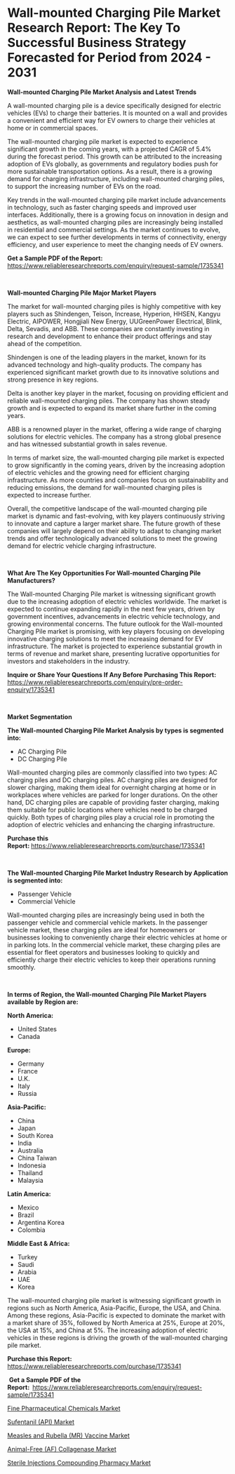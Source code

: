<p><h1>Wall-mounted Charging Pile Market Research Report: The Key To Successful Business Strategy Forecasted for Period from 2024 - 2031</h1></p><p><strong>Wall-mounted Charging Pile Market Analysis and Latest Trends</strong></p>
<p><p>A wall-mounted charging pile is a device specifically designed for electric vehicles (EVs) to charge their batteries. It is mounted on a wall and provides a convenient and efficient way for EV owners to charge their vehicles at home or in commercial spaces.</p><p>The wall-mounted charging pile market is expected to experience significant growth in the coming years, with a projected CAGR of 5.4% during the forecast period. This growth can be attributed to the increasing adoption of EVs globally, as governments and regulatory bodies push for more sustainable transportation options. As a result, there is a growing demand for charging infrastructure, including wall-mounted charging piles, to support the increasing number of EVs on the road.</p><p>Key trends in the wall-mounted charging pile market include advancements in technology, such as faster charging speeds and improved user interfaces. Additionally, there is a growing focus on innovation in design and aesthetics, as wall-mounted charging piles are increasingly being installed in residential and commercial settings. As the market continues to evolve, we can expect to see further developments in terms of connectivity, energy efficiency, and user experience to meet the changing needs of EV owners.</p></p>
<p><strong>Get a Sample PDF of the Report:&nbsp;</strong> <a href="https://www.reliableresearchreports.com/enquiry/request-sample/1735341">https://www.reliableresearchreports.com/enquiry/request-sample/1735341</a></p>
<p>&nbsp;</p>
<p><strong>Wall-mounted Charging Pile Major Market Players</strong></p>
<p><p>The market for wall-mounted charging piles is highly competitive with key players such as Shindengen, Teison, Increase, Hyperion, HHSEN, Kangyu Electric, AIPOWER, Hongjiali New Energy, UUGreenPower Electrical, Blink, Delta, Sevadis, and ABB. These companies are constantly investing in research and development to enhance their product offerings and stay ahead of the competition.</p><p>Shindengen is one of the leading players in the market, known for its advanced technology and high-quality products. The company has experienced significant market growth due to its innovative solutions and strong presence in key regions.</p><p>Delta is another key player in the market, focusing on providing efficient and reliable wall-mounted charging piles. The company has shown steady growth and is expected to expand its market share further in the coming years.</p><p>ABB is a renowned player in the market, offering a wide range of charging solutions for electric vehicles. The company has a strong global presence and has witnessed substantial growth in sales revenue.</p><p>In terms of market size, the wall-mounted charging pile market is expected to grow significantly in the coming years, driven by the increasing adoption of electric vehicles and the growing need for efficient charging infrastructure. As more countries and companies focus on sustainability and reducing emissions, the demand for wall-mounted charging piles is expected to increase further.</p><p>Overall, the competitive landscape of the wall-mounted charging pile market is dynamic and fast-evolving, with key players continuously striving to innovate and capture a larger market share. The future growth of these companies will largely depend on their ability to adapt to changing market trends and offer technologically advanced solutions to meet the growing demand for electric vehicle charging infrastructure.</p></p>
<p>&nbsp;</p>
<p><strong>What Are The Key Opportunities For Wall-mounted Charging Pile Manufacturers?</strong></p>
<p><p>The Wall-mounted Charging Pile market is witnessing significant growth due to the increasing adoption of electric vehicles worldwide. The market is expected to continue expanding rapidly in the next few years, driven by government incentives, advancements in electric vehicle technology, and growing environmental concerns. The future outlook for the Wall-mounted Charging Pile market is promising, with key players focusing on developing innovative charging solutions to meet the increasing demand for EV infrastructure. The market is projected to experience substantial growth in terms of revenue and market share, presenting lucrative opportunities for investors and stakeholders in the industry.</p></p>
<p><strong>Inquire or Share Your Questions If Any Before Purchasing This Report:</strong> <a href="https://www.reliableresearchreports.com/enquiry/pre-order-enquiry/1735341">https://www.reliableresearchreports.com/enquiry/pre-order-enquiry/1735341</a></p>
<p>&nbsp;</p>
<p><strong>Market Segmentation</strong></p>
<p><strong>The Wall-mounted Charging Pile Market Analysis by types is segmented into:</strong></p>
<p><ul><li>AC Charging Pile</li><li>DC Charging Pile</li></ul></p>
<p><p>Wall-mounted charging piles are commonly classified into two types: AC charging piles and DC charging piles. AC charging piles are designed for slower charging, making them ideal for overnight charging at home or in workplaces where vehicles are parked for longer durations. On the other hand, DC charging piles are capable of providing faster charging, making them suitable for public locations where vehicles need to be charged quickly. Both types of charging piles play a crucial role in promoting the adoption of electric vehicles and enhancing the charging infrastructure.</p></p>
<p><strong>Purchase this Report:&nbsp;</strong><a href="https://www.reliableresearchreports.com/purchase/1735341">https://www.reliableresearchreports.com/purchase/1735341</a></p>
<p>&nbsp;</p>
<p><strong>The Wall-mounted Charging Pile Market Industry Research by Application is segmented into:</strong></p>
<p><ul><li>Passenger Vehicle</li><li>Commercial Vehicle</li></ul></p>
<p><p>Wall-mounted charging piles are increasingly being used in both the passenger vehicle and commercial vehicle markets. In the passenger vehicle market, these charging piles are ideal for homeowners or businesses looking to conveniently charge their electric vehicles at home or in parking lots. In the commercial vehicle market, these charging piles are essential for fleet operators and businesses looking to quickly and efficiently charge their electric vehicles to keep their operations running smoothly.</p></p>
<p>&nbsp;</p>
<p><strong>In terms of Region, the Wall-mounted Charging Pile Market Players available by Region are:</strong></p>
<p>
    <p> <strong> North America: </strong>
        <ul>
            <li>United States</li>
            <li>Canada</li>
        </ul>
        </p> 
    <p> <strong> Europe: </strong>
        <ul>
            <li>Germany</li>
            <li>France</li>
            <li>U.K.</li>
            <li>Italy</li>
            <li>Russia</li>
        </ul>
        </p> 
    <p> <strong> Asia-Pacific: </strong>
        <ul>
            <li>China</li>
            <li>Japan</li>
            <li>South Korea</li>
            <li>India</li>
            <li>Australia</li>
            <li>China Taiwan</li>
            <li>Indonesia</li>
            <li>Thailand</li>
            <li>Malaysia</li>
        </ul>
        </p> 
    <p> <strong> Latin America: </strong>
        <ul>
            <li>Mexico</li>
            <li>Brazil</li>
            <li>Argentina Korea</li>
            <li>Colombia</li>
        </ul>
        </p> 
    <p> <strong> Middle East & Africa: </strong>
        <ul>
            <li>Turkey</li>
            <li>Saudi</li>
            <li>Arabia</li>
            <li>UAE</li>
            <li>Korea</li>
        </ul>
    </p>
    </p>
<p><p>The wall-mounted charging pile market is witnessing significant growth in regions such as North America, Asia-Pacific, Europe, the USA, and China. Among these regions, Asia-Pacific is expected to dominate the market with a market share of 35%, followed by North America at 25%, Europe at 20%, the USA at 15%, and China at 5%. The increasing adoption of electric vehicles in these regions is driving the growth of the wall-mounted charging pile market.</p></p>
<p><strong>Purchase this Report: </strong><a href="https://www.reliableresearchreports.com/purchase/1735341">https://www.reliableresearchreports.com/purchase/1735341</a></p>
<p>&nbsp;<strong>Get a Sample PDF of the Report:&nbsp;&nbsp;</strong><a href="https://www.reliableresearchreports.com/enquiry/request-sample/1735341">https://www.reliableresearchreports.com/enquiry/request-sample/1735341</a></p>
<p><strong></strong></p>
<p><p><a href="https://medium.com/@madiemurphy1990/fine-pharmaceutical-chemicals-market-furnishes-information-on-market-share-market-trends-and-03341e971caa">Fine Pharmaceutical Chemicals Market</a></p><p><a href="https://medium.com/@madiemurphy1990/sufentanil-api-market-report-reveals-the-latest-trends-and-growth-opportunities-of-this-market-cef79bff1965">Sufentanil (API) Market</a></p><p><a href="https://medium.com/@macielind886/measles-and-rubella-mr-vaccine-market-comprehensive-assessment-by-type-application-and-dab64f417f8f">Measles and Rubella (MR) Vaccine Market</a></p><p><a href="https://medium.com/@stevenstevens656/animal-free-af-collagenase-market-outlook-industry-overview-and-forecast-2024-to-2031-7da2aec307d9">Animal-Free (AF) Collagenase Market</a></p><p><a href="https://medium.com/@macielind886/sterile-injections-compounding-pharmacy-market-insights-into-market-cagr-market-trends-and-279f9fa198f0">Sterile Injections Compounding Pharmacy Market</a></p></p>